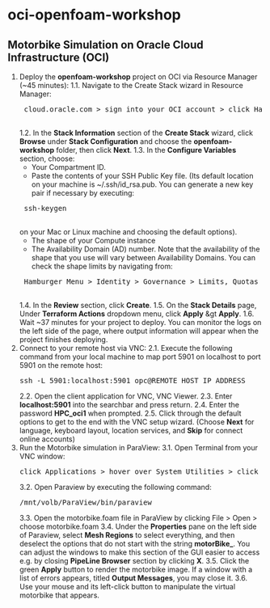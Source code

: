 # oci-openfoam-workshop

## Motorbike Simulation on Oracle Cloud Infrastructure (OCI)

1. Deploy the **openfoam-workshop** project on OCI via Resource Manager (~45 minutes):
	1.1. Navigate to the Create Stack wizard in Resource Manager:
	<pre>
	cloud.oracle.com &gt sign into your OCI account &gt click Hamburger Menu &gt hover over **Resource Manager** &gt click **Stacks** &gt click **Create Stack**
	</pre>
	1.2. In the **Stack Information** section of the **Create Stack** wizard, click **Browse** under **Stack Configuration** and choose the **openfoam-workshop** folder, then click **Next**.
	1.3. In the **Configure Variables** section, choose:
	- Your Compartment ID.
	- Paste the contents of your SSH Public Key file. (Its default location on your machine is ~/.ssh/id_rsa.pub. You can generate a new key pair if necessary by executing:
	<pre>
	ssh-keygen
	</pre>
	on your Mac or Linux machine and choosing the default options).
	- The shape of your Compute instance
	- The Availability Domain (AD) number. Note that the availability of the shape that you use will vary between Availability Domains. You can check the shape limits by navigating from:
	<pre>
	Hamburger Menu > Identity > Governance > Limits, Quotas and Usage.
	</pre>
	1.4. In the **Review** section, click **Create**.
	1.5. On the **Stack Details** page, Under **Terraform Actions** dropdown menu, click **Apply** &gt **Apply**.
	1.6. Wait ~37 minutes for your project to deploy. You can monitor the logs on the left side of the page, where output information will appear when the project finishes deploying.
2.	Connect to your remote host via VNC:
	2.1. Execute the following command from your local machine to map port 5901 on localhost to port 5901 on the remote host:
	<pre>
	ssh -L 5901:localhost:5901 opc@REMOTE_HOST_IP_ADDRESS
	</pre>
	2.2. Open the client application for VNC, VNC Viewer.
	2.3. Enter **localhost:5901** into the searchbar and press return.
	2.4. Enter the password **HPC_oci1** when prompted.
	2.5. Click through the default options to get to the end with the VNC setup wizard. (Choose **Next** for language, keyboard layout, location services, and **Skip** for connect online accounts)
3.	Run the Motorbike simulation in ParaView:
	3.1. Open Terminal from your VNC window:
	<pre>
	click Applications &gt hover over System Utilities &gt click Terminal
	</pre>
	3.2. Open Paraview by executing the following command:
	<pre>
	/mnt/volb/ParaView/bin/paraview
	</pre>
	3.3. Open the motorbike.foam file in ParaView by clicking File > Open > choose motorbike.foam
	3.4. Under the **Properties** pane on the left side of Paraview, select **Mesh Regions** to select everything, and then deselect the options that do not start with the string **motorBike_**. You can adjust the windows to make this section of the GUI easier to access e.g. by closing **PipeLine Browser** section by clicking **X**.
	3.5. Click the green **Apply** button to render the motorbike image. If a window with a list of errors appears, titled **Output Messages**, you may close it.
	3.6. Use your mouse and its left-click button to manipulate the virtual motorbike that appears.
